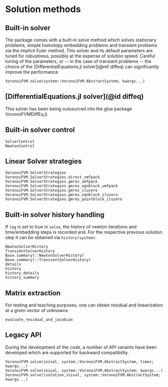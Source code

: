 # Solution methods

## Built-in solver
The package comes with a built-in solve method which solves 
stationary problems, simple homotopy embedding problems and transient problems 
via the implicit Euler method.  This solver and its default parameters are tuned for robustness,
possibly at the expense of solution speed. Careful tuning of the parameters, or -- in the case of transient problems --
the choice of the [DifferentialEquations.jl solver](@ref diffeq) can significantly improve the performance.

```@docs
VoronoiFVM.solve(system::VoronoiFVM.AbstractSystem; kwargs...)
``` 

## [DifferentialEquations.jl solver](@id diffeq)
This solver has been being outsourced into the glue package VoronoiFVMDiffEq.jl.


## Built-in solver control
```@docs 
SolverControl
NewtonControl
```

## Linear Solver strategies
```@docs
VoronoiFVM.SolverStrategies
VoronoiFVM.SolverStrategies.direct_umfpack
VoronoiFVM.SolverStrategies.gmres_umfpack
VoronoiFVM.SolverStrategies.gmres_eqnblock_umfpack
VoronoiFVM.SolverStrategies.gmres_iluzero
VoronoiFVM.SolverStrategies.gmres_eqnblock_iluzero
VoronoiFVM.SolverStrategies.gmres_pointblock_iluzero
```


## Built-in solver history handling
If `log` is set to true in `solve`, the history of newton iterations and  time/embedding
steps is recorded and. For the respective previous solution step it can be obtained via
`history(system)`.

```@docs
NewtonSolverHistory
TransientSolverHistory
Base.summary(::NewtonSolverHistory)
Base.summary(::TransientSolverHistory)
details
history
history_details
history_summary
```

## Matrix extraction
For testing and teaching purposes, one can obtain residual and linearization at a given vector of unknowns

```@docs
evaluate_residual_and_jacobian
```

## Legacy API
During the development of the code, a number of API variants have been developed which are supported for backward compatibility.

```@docs
VoronoiFVM.solve(inival, system::VoronoiFVM.AbstractSystem, times; kwargs...)
VoronoiFVM.solve(inival, system::VoronoiFVM.AbstractSystem; kwargs...)
VoronoiFVM.solve!(solution,inival, system::VoronoiFVM.AbstractSystem; kwargs...)
``` 
